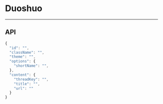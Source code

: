# Duoshuo
---


## API

```javascript
{
  "id": "",
  "className": "",
  "theme": "",
  "options": {
    "shortName": "",
  },
  "content": {
    "threadKey": "",
    "title": "",
    "url": ""
  }
}
```